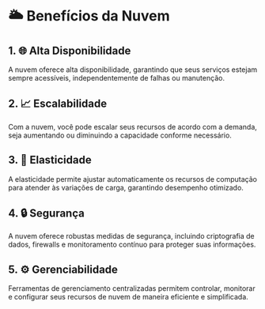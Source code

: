 # 🌥️ **Benefícios da Nuvem**

## 1. 🌐 Alta Disponibilidade
A nuvem oferece alta disponibilidade, garantindo que seus serviços estejam sempre acessíveis, independentemente de falhas ou manutenção.

## 2. 📈 Escalabilidade
Com a nuvem, você pode escalar seus recursos de acordo com a demanda, seja aumentando ou diminuindo a capacidade conforme necessário.

## 3. 🔄 Elasticidade
A elasticidade permite ajustar automaticamente os recursos de computação para atender às variações de carga, garantindo desempenho otimizado.

## 4. 🔒 Segurança
A nuvem oferece robustas medidas de segurança, incluindo criptografia de dados, firewalls e monitoramento contínuo para proteger suas informações.

## 5. ⚙️ Gerenciabilidade
Ferramentas de gerenciamento centralizadas permitem controlar, monitorar e configurar seus recursos de nuvem de maneira eficiente e simplificada.
